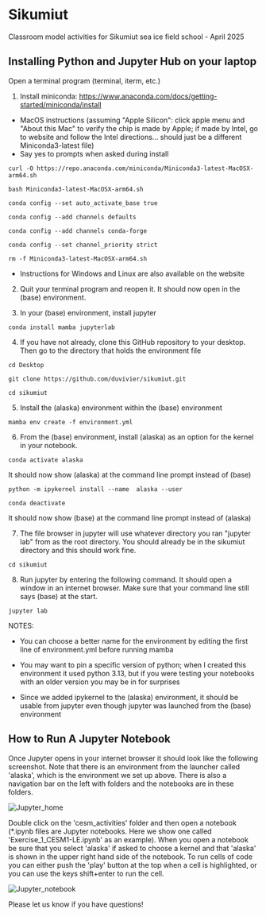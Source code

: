 # Sikumiut
Classroom model activities for Sikumiut sea ice field school - April 2025


## Installing Python and Jupyter Hub on  your laptop

Open a terminal program (terminal, iterm, etc.)

1. Install miniconda: https://www.anaconda.com/docs/getting-started/miniconda/install

  -  MacOS instructions (assuming "Apple Silicon": click apple menu and "About this Mac"
      to verify the chip is made by Apple; if made by Intel, go to website and follow the
      Intel directions... should just be a different Miniconda3-latest file)
  - Say yes to prompts when asked during install

```
curl -O https://repo.anaconda.com/miniconda/Miniconda3-latest-MacOSX-arm64.sh
```
```
bash Miniconda3-latest-MacOSX-arm64.sh
```
```
conda config --set auto_activate_base true
```
```
conda config --add channels defaults
```
```
conda config --add channels conda-forge
```
```
conda config --set channel_priority strict
```
```
rm -f Miniconda3-latest-MacOSX-arm64.sh
```

  - Instructions for Windows and Linux are also available on the website

2. Quit your terminal program and reopen it. It should now open in the (base) environment.

3. In your (base) environment, install jupyter

```
conda install mamba jupyterlab
```

4. If you have not already, clone this GitHub repository to your desktop. Then go to the directory that holds the environment file
   
```
cd Desktop
```
```
git clone https://github.com/duvivier/sikumiut.git
```
```
cd sikumiut
```

5. Install the (alaska) environment within the (base) environment

```
mamba env create -f environment.yml
```

6. From the (base) environment, install (alaska) as an option for the kernel in your notebook.

```
conda activate alaska
```
It should now show (alaska) at the command line prompt instead of (base)
```
python -m ipykernel install --name  alaska --user
```

```
conda deactivate
```
It should now show (base) at the command line prompt instead of (alaska)


7. The file browser in jupyter will use whatever directory you ran "jupyter lab" from as
  the root directory. You should already be in the sikumiut directory and this should work fine.

```
cd sikumiut
```

8. Run jupyter by entering the following command. It should open a window in an internet browser.
   Make sure that your command line still says (base) at the start.

```
jupyter lab
```

NOTES:

* You can choose a better name for the environment by editing the first line of
  environment.yml before running mamba

* You may want to pin a specific version of python; when I created this environment it used
  python 3.13, but if you were testing your notebooks with an older version you may be in
  for surprises

* Since we added ipykernel to the (alaska) environment, it should be usable from jupyter
  even though jupyter was launched from the (base) environment


## How to Run A Jupyter Notebook

Once Jupyter opens in your internet browser it should look like the following screenshot. 
Note that there is an environment from the launcher called 'alaska', which is the environment
we set up above. There is also a navigation bar on the left with folders and the notebooks
are in these folders.

![Jupyter_home](https://github.com/user-attachments/assets/f6fdb21a-cd8e-4bbb-aca6-2f9c89524da0)

Double click on the 'cesm_activities' folder and then open a notebook (*.ipynb files are Jupyter
notebooks. Here we show one called 'Exercise_1_CESM1-LE.ipynb' as an example). 
When you open a notebook be sure that you select 'alaska' if asked 
to choose a kernel and that 'alaska' is shown in the upper right hand side of the notebook.
To run cells of code you can either push the 'play' button at the top when a cell is highlighted, 
or you can use the keys shift+enter to run the cell.

![Jupyter_notebook](https://github.com/user-attachments/assets/ed704862-47d8-4020-96c2-1532a460f56d)


Please let us know if you have questions!

